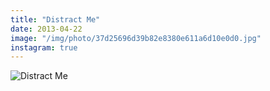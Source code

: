 ```yaml
---
title: "Distract Me"
date: 2013-04-22
image: "/img/photo/37d25696d39b82e8380e611a6d10e0d0.jpg"
instagram: true
---
```


![Distract Me](/img/photo/37d25696d39b82e8380e611a6d10e0d0.jpg)
